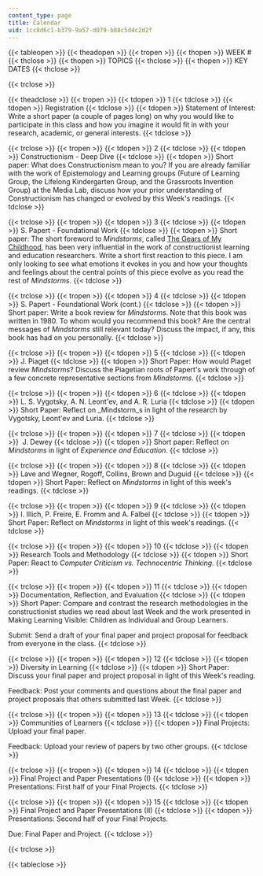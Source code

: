 ```yaml
---
content_type: page
title: Calendar
uid: 1cc8d6c1-b379-9a57-d079-b88c5d4c2d2f
---
```


{{< tableopen >}}
{{< theadopen >}}
{{< tropen >}}
{{< thopen >}}
WEEK #
{{< thclose >}}
{{< thopen >}}
TOPICS
{{< thclose >}}
{{< thopen >}}
KEY DATES
{{< thclose >}}

{{< trclose >}}

{{< theadclose >}}
{{< tropen >}}
{{< tdopen >}}
1
{{< tdclose >}}
{{< tdopen >}}
Registration
{{< tdclose >}}
{{< tdopen >}}
Statement of Interest: Write a short paper (a couple of pages long) on why you would like to participate in this class and how you imagine it would fit in with your research, academic, or general interests.
{{< tdclose >}}

{{< trclose >}}
{{< tropen >}}
{{< tdopen >}}
2
{{< tdclose >}}
{{< tdopen >}}
Constructionism - Deep Dive
{{< tdclose >}}
{{< tdopen >}}
Short paper: What does Constructionism mean to you? If you are already familiar with the work of Epistemology and Learning groups (Future of Learning Group, the Lifelong Kindergarten Group, and the Grassroots Invention Group) at the Media Lab, discuss how your prior understanding of Constructionism has changed or evolved by this Week's readings.
{{< tdclose >}}

{{< trclose >}}
{{< tropen >}}
{{< tdopen >}}
3
{{< tdclose >}}
{{< tdopen >}}
S. Papert - Foundational Work
{{< tdclose >}}
{{< tdopen >}}
Short paper: The short foreword to _Mindstorms_, called [The Gears of My Childhood](http://www.papert.org/articles/GearsOfMyChildhood.html), has been very influential in the work of constructionist learning and education researchers. Write a short first reaction to this piece. I am only looking to see what emotions it evokes in you and how your thoughts and feelings about the central points of this piece evolve as you read the rest of _Mindstorms_.
{{< tdclose >}}

{{< trclose >}}
{{< tropen >}}
{{< tdopen >}}
4
{{< tdclose >}}
{{< tdopen >}}
S. Papert - Foundational Work (cont.)
{{< tdclose >}}
{{< tdopen >}}
Short paper: Write a book review for _Mindstorms_. Note that this book was written in 1980. To whom would you recommend this book? Are the central messages of _Mindstorms_ still relevant today? Discuss the impact, if any, this book has had on you personally.
{{< tdclose >}}

{{< trclose >}}
{{< tropen >}}
{{< tdopen >}}
5
{{< tdclose >}}
{{< tdopen >}}
J. Piaget
{{< tdclose >}}
{{< tdopen >}}
Short Paper: How would Piaget review _Mindstorms_? Discuss the Piagetian roots of Papert's work through of a few concrete representative sections from _Mindstorms_.
{{< tdclose >}}

{{< trclose >}}
{{< tropen >}}
{{< tdopen >}}
6
{{< tdclose >}}
{{< tdopen >}}
L. S. Vygotsky, A. N. Leont'ev, and A. R. Luria
{{< tdclose >}}
{{< tdopen >}}
Short Paper: Reflect on _Mindstorm_s in light of the research by Vygotsky, Leont'ev and Luria.
{{< tdclose >}}

{{< trclose >}}
{{< tropen >}}
{{< tdopen >}}
7
{{< tdclose >}}
{{< tdopen >}}
 J. Dewey
{{< tdclose >}}
{{< tdopen >}}
Short paper: Reflect on _Mindstorms_ in light of _Experience and Education_.
{{< tdclose >}}

{{< trclose >}}
{{< tropen >}}
{{< tdopen >}}
8
{{< tdclose >}}
{{< tdopen >}}
Lave and Wegner, Rogoff, Collins, Brown and Duguid
{{< tdclose >}}
{{< tdopen >}}
Short Paper: Reflect on _Mindstorms_ in light of this week's readings.
{{< tdclose >}}

{{< trclose >}}
{{< tropen >}}
{{< tdopen >}}
9
{{< tdclose >}}
{{< tdopen >}}
I. Illich, P. Freire, E. Fromm and A. Falbel
{{< tdclose >}}
{{< tdopen >}}
Short Paper: Reflect on _Mindstorms_ in light of this week's readings.
{{< tdclose >}}

{{< trclose >}}
{{< tropen >}}
{{< tdopen >}}
10
{{< tdclose >}}
{{< tdopen >}}
Research Tools and Methodology
{{< tdclose >}}
{{< tdopen >}}
Short Paper: React to _Computer Criticism vs. Technocentric Thinking._
{{< tdclose >}}

{{< trclose >}}
{{< tropen >}}
{{< tdopen >}}
11
{{< tdclose >}}
{{< tdopen >}}
Documentation, Reflection, and Evaluation
{{< tdclose >}}
{{< tdopen >}}
Short Paper: Compare and contrast the research methodologies in the constructionist studies we read about last Week and the work presented in Making Learning Visible: Children as Individual and Group Learners.  
  
Submit: Send a draft of your final paper and project proposal for feedback from everyone in the class.
{{< tdclose >}}

{{< trclose >}}
{{< tropen >}}
{{< tdopen >}}
12
{{< tdclose >}}
{{< tdopen >}}
Diversity in Learning
{{< tdclose >}}
{{< tdopen >}}
Short Paper: Discuss your final paper and project proposal in light of this Week's reading.  
  
Feedback: Post your comments and questions about the final paper and project proposals that others submitted last Week.
{{< tdclose >}}

{{< trclose >}}
{{< tropen >}}
{{< tdopen >}}
13
{{< tdclose >}}
{{< tdopen >}}
Communities of Learners
{{< tdclose >}}
{{< tdopen >}}
Final Projects: Upload your final paper.  
  
Feedback: Upload your review of papers by two other groups.
{{< tdclose >}}

{{< trclose >}}
{{< tropen >}}
{{< tdopen >}}
14
{{< tdclose >}}
{{< tdopen >}}
Final Project and Paper Presentations (I)
{{< tdclose >}}
{{< tdopen >}}
Presentations: First half of your Final Projects.
{{< tdclose >}}

{{< trclose >}}
{{< tropen >}}
{{< tdopen >}}
15
{{< tdclose >}}
{{< tdopen >}}
Final Project and Paper Presentations (II)
{{< tdclose >}}
{{< tdopen >}}
Presentations: Second half of your Final Projects.  
  
Due: Final Paper and Project.
{{< tdclose >}}

{{< trclose >}}

{{< tableclose >}}